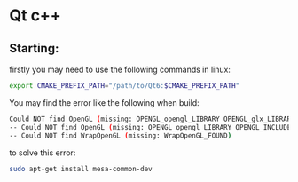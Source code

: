 # Qt c++

## Starting:
firstly you may need to use the following commands in linux:
```bash
export CMAKE_PREFIX_PATH="/path/to/Qt6:$CMAKE_PREFIX_PATH"
```
You may find the error like the following when build:
```bash
Could NOT find OpenGL (missing: OPENGL_opengl_LIBRARY OPENGL_glx_LIBRARY OPENGL_INCLUDE_DIR) 
-- Could NOT find OpenGL (missing: OPENGL_opengl_LIBRARY OPENGL_INCLUDE_DIR OpenGL) 
-- Could NOT find WrapOpenGL (missing: WrapOpenGL_FOUND) 
```
to solve this error:
```bash
sudo apt-get install mesa-common-dev
```
